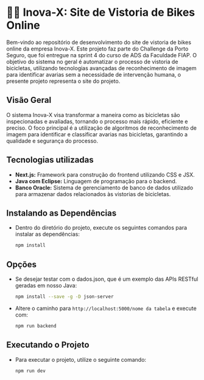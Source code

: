 # 🚴🏻 Inova-X: Site de Vistoria de Bikes Online

Bem-vindo ao repositório de desenvolvimento do site de vistoria de bikes online da empresa Inova-X. Este projeto faz parte do Challenge da Porto Seguro, que foi entregue na sprint 4 do curso de ADS da Faculdade FIAP. O objetivo do sistema no geral é automatizar o processo de vistoria de bicicletas, utilizando tecnologias avançadas de reconhecimento de imagem para identificar avarias sem a necessidade de intervenção humana, o presente projeto representa o site do projeto.

## Visão Geral

O sistema Inova-X visa transformar a maneira como as bicicletas são inspecionadas e avaliadas, tornando o processo mais rápido, eficiente e preciso. O foco principal é a utilização de algoritmos de reconhecimento de imagem para identificar e classificar avarias nas bicicletas, garantindo a qualidade e segurança do processo.

## Tecnologias utilizadas

* **Next.js:** Framework para construção do frontend utilizando CSS e JSX.
* **Java com Eclipse:** Linguagem de programação para o backend.
* **Banco Oracle:** Sistema de gerenciamento de banco de dados utilizado para armazenar dados relacionados às vistorias de bicicletas.

## Instalando as Dependências
* Dentro do diretório do projeto, execute os seguintes comandos para instalar as dependências:
   ```bash
   npm install
   ```
## Opções
* Se desejar testar com o dados.json, que é um exemplo das APIs RESTful geradas em nosso Java:
   ```bash
   npm install --save -g -D json-server
   ```
* Altere o caminho para `http://localhost:5000/nome da tabela` e execute com:
    ```bash
   npm run backend
   ```

## Executando o Projeto
* Para executar o projeto, utilize o seguinte comando:
   ```bash
   npm run dev
   ```

